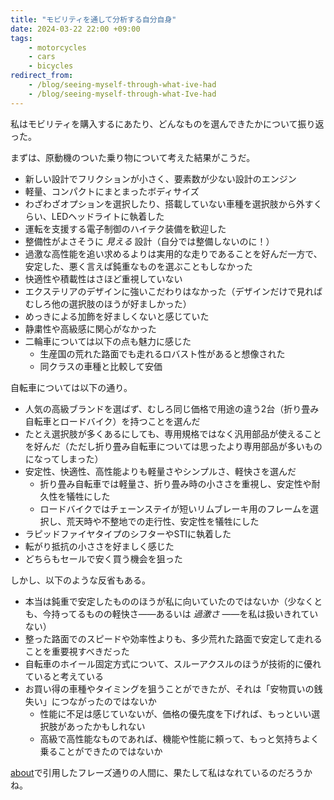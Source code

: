 ```yaml
---
title: "モビリティを通して分析する自分自身"
date: 2024-03-22 22:00 +09:00
tags:
    - motorcycles
    - cars
    - bicycles
redirect_from:
    - /blog/seeing-myself-through-what-ive-had
    - /blog/seeing-myself-through-what-Ive-had
---
```


私はモビリティを購入するにあたり、どんなものを選んできたかについて振り返った。

まずは、原動機のついた乗り物について考えた結果がこうだ。

- 新しい設計でフリクションが小さく、要素数が少ない設計のエンジン
- 軽量、コンパクトにまとまったボディサイズ
- わざわざオプションを選択したり、搭載していない車種を選択肢から外すくらい、LEDヘッドライトに執着した
- 運転を支援する電子制御のハイテク装備を歓迎した
- 整備性がよさそうに _見える_ 設計（自分では整備しないのに！）
- 過激な高性能を追い求めるよりは実用的な走りであることを好んだ一方で、安定した、悪く言えば鈍重なものを選ぶこともしなかった
- 快適性や積載性はさほど重視していない
- エクステリアのデザインに強いこだわりはなかった（デザインだけで見ればむしろ他の選択肢のほうが好ましかった）
- めっきによる加飾を好ましくないと感じていた
- 静粛性や高級感に関心がなかった
- 二輪車については以下の点も魅力に感じた
    - 生産国の荒れた路面でも走れるロバスト性があると想像された
    - 同クラスの車種と比較して安価

自転車については以下の通り。

- 人気の高級ブランドを選ばず、むしろ同じ価格で用途の違う2台（折り畳み自転車とロードバイク）を持つことを選んだ
- たとえ選択肢が多くあるにしても、専用規格ではなく汎用部品が使えることを好んだ（ただし折り畳み自転車については思ったより専用部品が多いものになってしまった）
- 安定性、快適性、高性能よりも軽量さやシンプルさ、軽快さを選んだ
    - 折り畳み自転車では軽量さ、折り畳み時の小ささを重視し、安定性や耐久性を犠牲にした
    - ロードバイクではチェーンステイが短いリムブレーキ用のフレームを選択し、荒天時や不整地での走行性、安定性を犠牲にした
- ラピッドファイヤタイプのシフターやSTIに執着した
- 転がり抵抗の小ささを好ましく感じた
- どちらもセールで安く買う機会を狙った

しかし、以下のような反省もある。

- 本当は鈍重で安定したもののほうが私に向いていたのではないか（少なくとも、今持ってるものの軽快さ――あるいは _過激さ_ ――を私は扱いきれていない）
- 整った路面でのスピードや効率性よりも、多少荒れた路面で安定して走れることを重要視すべきだった
- 自転車のホイール固定方式について、スルーアクスルのほうが技術的に優れていると考えている
- お買い得の車種やタイミングを狙うことができたが、それは「安物買いの銭失い」につながったのではないか
    - 性能に不足は感じていないが、価格の優先度を下げれば、もっといい選択肢があったかもしれない
    - 高級で高性能なものであれば、機能や性能に頼って、もっと気持ちよく乗ることができたのではないか

[about]({{url}}/about)で引用したフレーズ通りの人間に、果たして私はなれているのだろうかね。
